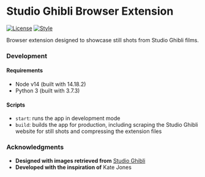 # Studio Ghibli Browser Extension

[![License](https://img.shields.io/github/license/zakwht/ghibli)](/LICENSE)
[![Style](https://img.shields.io/badge/code_style-prettier-ff69b4.svg)](https://github.com/prettier/prettier)

Browser extension designed to showcase still shots from Studio Ghibli films. 

### Development

#### Requirements
* Node v14 (built with 14.18.2)
* Python 3 (built with 3.7.3)

#### Scripts
* `start`: runs the app in development mode
* `build`: builds the app for production, including scraping the Studio Ghibli website for still shots and compressing the extension files

### Acknowledgments
* __Designed with images retrieved from__ [Studio Ghibli](https://www.ghibli.jp/)
* __Developed with the inspiration of__ Kate Jones
